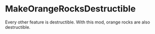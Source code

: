 # MakeOrangeRocksDestructible
Every other feature is destructible. With this mod, orange rocks are also destructible.
